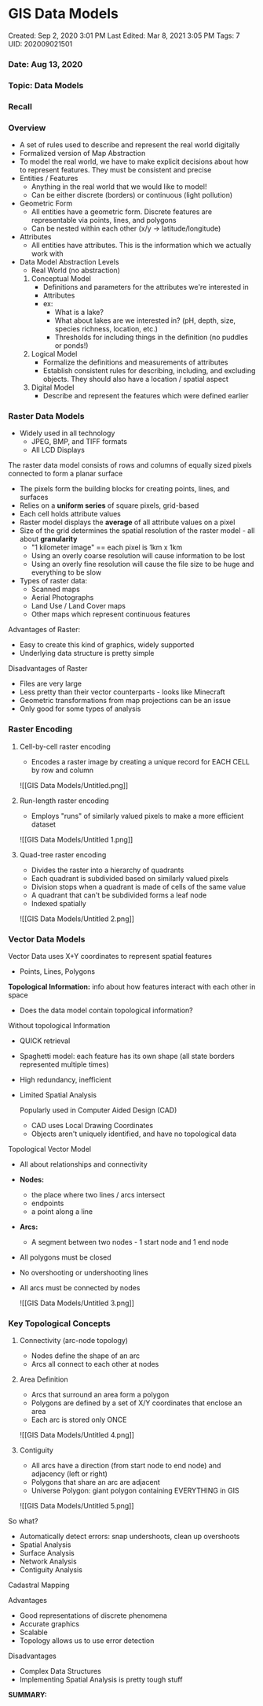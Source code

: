 # GIS Data Models

Created: Sep 2, 2020 3:01 PM
Last Edited: Mar 8, 2021 3:05 PM
Tags: 7
UID: 202009021501

### Date: Aug 13, 2020

### Topic: Data Models

### Recall

### Overview

- A set of rules used to describe and represent the real world digitally
- Formalized version of Map Abstraction
- To model the real world, we have to make explicit decisions about how to represent features. They must be consistent and precise
- Entities / Features
    - Anything in the real world that we would like to model!
    - Can be either discrete (borders) or continuous (light pollution)
- Geometric Form
    - All entities have a geometric form. Discrete features are representable via points, lines, and polygons
    - Can be nested within each other (x/y → latitude/longitude)
- Attributes
    - All entities have attributes. This is the information which we actually work with
- Data Model Abstraction Levels
    - Real World (no abstraction)
    1. Conceptual Model
        - Definitions and parameters for the attributes we're interested in
        - Attributes
        - ex:
            - What is a lake?
            - What about lakes are we interested in? (pH, depth, size, species richness, location, etc.)
            - Thresholds for including things in the definition (no puddles or ponds!)
    2. Logical Model
        - Formalize the definitions and measurements of attributes
        - Establish consistent rules for describing, including, and excluding objects. They should also have a location / spatial aspect
    3. Digital Model
        - Describe and represent the features which were defined earlier

### Raster Data Models

- Widely used in all technology
    - JPEG, BMP, and TIFF formats
    - All LCD Displays

The raster data model consists of rows and columns of equally sized pixels connected to form a planar surface

- The pixels form the building blocks for creating points, lines, and surfaces
- Relies on a **uniform series** of square pixels, grid-based
- Each cell holds attribute values
- Raster model displays the **average** of all attribute values on a pixel
- Size of the grid determines the spatial resolution of the raster model - all about **granularity**
    - "1 kilometer image" == each pixel is 1km x 1km
    - Using an overly coarse resolution will cause information to be lost
    - Using an overly fine resolution will cause the file size to be huge and everything to be slow
- Types of raster data:
    - Scanned maps
    - Aerial Photographs
    - Land Use / Land Cover maps
    - Other maps which represent continuous features

Advantages of Raster:

- Easy to create this kind of graphics, widely supported
- Underlying data structure is pretty simple

Disadvantages of Raster

- Files are very large
- Less pretty than their vector counterparts - looks like Minecraft
- Geometric transformations from map projections can be an issue
- Only good for some types of analysis

### Raster Encoding

1. Cell-by-cell raster encoding
    - Encodes a raster image by creating a unique record for EACH CELL by row and column

    ![[GIS Data Models/Untitled.png]]

2. Run-length raster encoding
    - Employs "runs" of similarly valued pixels to make a more efficient dataset

    ![[GIS Data Models/Untitled 1.png]]

3. Quad-tree raster encoding
    - Divides the raster into a hierarchy of quadrants
    - Each quadrant is subdivided based on similarly valued pixels
    - Division stops when a quadrant is made of cells of the same value
    - A quadrant that can't be subdivided forms a leaf node
    - Indexed spatially

    ![[GIS Data Models/Untitled 2.png]]

### Vector Data Models

Vector Data uses X+Y coordinates to represent spatial features

- Points, Lines, Polygons

**Topological Information:** info about how features interact with each other in space

- Does the data model contain topological information?

Without topological Information

- QUICK retrieval
- Spaghetti model: each feature has its own shape (all state borders represented multiple times)
- High redundancy, inefficient
- Limited Spatial Analysis

    Popularly used in Computer Aided Design (CAD)

    - CAD uses Local Drawing Coordinates
    - Objects aren't uniquely identified, and have no topological data

Topological Vector Model

- All about relationships and connectivity
- **Nodes:**
    - the place where two lines / arcs intersect
    - endpoints
    - a point along a line
- **Arcs:**
    - A segment between two nodes - 1 start node and 1 end node
- All polygons must be closed
- No overshooting or undershooting lines
- All arcs must be connected by nodes

    ![[GIS Data Models/Untitled 3.png]]

### Key Topological Concepts

1. Connectivity (arc-node topology)
    - Nodes define the shape of an arc
    - Arcs all connect to each other at nodes
2. Area Definition
    - Arcs that surround an area form a polygon
    - Polygons are defined by a set of X/Y coordinates that enclose an area
    - Each arc is stored only ONCE

    ![[GIS Data Models/Untitled 4.png]]

3. Contiguity
    - All arcs have a direction (from start node to end node) and adjacency (left or right)
    - Polygons that share an arc are adjacent
    - Universe Polygon: giant polygon containing EVERYTHING in GIS

    ![[GIS Data Models/Untitled 5.png]]

So what?

- Automatically detect errors: snap undershoots, clean up overshoots
- Spatial Analysis
- Surface Analysis
- Network Analysis
- Contiguity Analysis

Cadastral Mapping 

Advantages

- Good representations of discrete phenomena
- Accurate graphics
- Scalable
- Topology allows us to use error detection

Disadvantages

- Complex Data Structures
- Implementing Spatial Analysis is pretty tough stuff

**SUMMARY:**